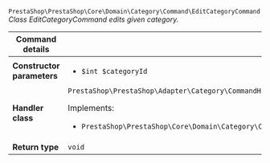 `PrestaShop\PrestaShop\Core\Domain\Category\Command\EditCategoryCommand`
_Class EditCategoryCommand edits given category._

| Command details            |    |
| -------------------------- | -- |
| **Constructor parameters** | <ul> <li>`$int $categoryId`</li> </ul> |
| **Handler class**          | `PrestaShop\PrestaShop\Adapter\Category\CommandHandler\EditCategoryHandler`  <p> Implements: </p> <ul>  <li>`PrestaShop\PrestaShop\Core\Domain\Category\CommandHandler\EditCategoryHandlerInterface`</li>  |
| **Return type** |  `void`  |
